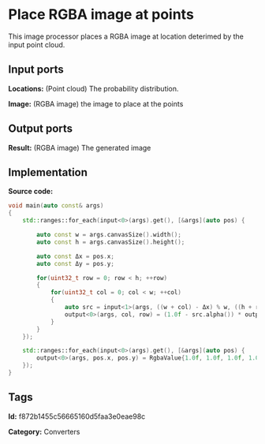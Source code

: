 # Place RGBA image at points

This image processor places a RGBA image at location deterimed by the input point cloud.

## Input ports

__Locations:__ (Point cloud) The probability distribution.

__Image:__ (RGBA image) the image to place at the points

## Output ports

__Result:__ (RGBA image) The generated image

## Implementation

__Source code:__

```c++
void main(auto const& args)
{
	std::ranges::for_each(input<0>(args).get(), [&args](auto pos) {

		auto const w = args.canvasSize().width();
		auto const h = args.canvasSize().height();

		auto const Δx = pos.x;
		auto const Δy = pos.y;

		for(uint32_t row = 0; row < h; ++row)
		{
			for(uint32_t col = 0; col < w; ++col)
			{
				auto src = input<1>(args, ((w + col) - Δx) % w, ((h + row) - Δy) % h);
				output<0>(args, col, row) = (1.0f - src.alpha()) * output<0>(args, col, row) + src.alpha()*src;
			}
		}
	});

	std::ranges::for_each(input<0>(args).get(), [&args](auto pos) {
		output<0>(args, pos.x, pos.y) = RgbaValue{1.0f, 1.0f, 1.0f, 1.0f};
	});
}
```

## Tags

__Id:__ f872b1455c56665160d5faa3e0eae98c

__Category:__ Converters